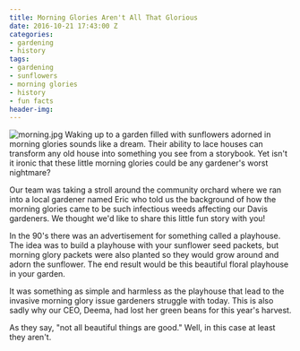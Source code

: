 ```yaml
---
title: Morning Glories Aren't All That Glorious
date: 2016-10-21 17:43:00 Z
categories:
- gardening
- history
tags:
- gardening
- sunflowers
- morning glories
- history
- fun facts
header-img: 
---
```


![morning.jpg](/uploads/morning.jpg)
Waking up to a garden filled with sunflowers adorned in morning glories sounds like a dream. Their ability to lace houses can transform any old house into something you see from a storybook. Yet isn't it ironic that these little morning glories could be any gardener's worst nightmare?

Our team was taking a stroll around the community orchard where we ran into a local gardener named Eric who told us the background of how the morning glories came to be such infectious weeds affecting our Davis gardeners. We thought we'd like to share this little fun story with you!

In the 90's there was an advertisement for something called a playhouse. The idea was to build a playhouse with your sunflower seed packets, but morning glory packets were also planted so they would grow around and adorn the sunflower. The end result would be this beautiful floral playhouse in your garden. 

It was something as simple and harmless as the playhouse that lead to the invasive morning glory issue gardeners struggle with today. This is also sadly why our CEO, Deema, had lost her green beans for this year's harvest.

As they say, "not all beautiful things are good." Well, in this case at least they aren't.